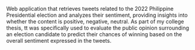 Web application that retrieves tweets related to the 2022 Philippine Presidential election and analyzes their sentiment, providing insights into whether the content is positive, negative, neutral.
As part of my college thesis, tt was specifically used to evaluate the public opinion surrounding an election candidate to predict their chances of winning based on the overall sentiment expressed in the tweets.
